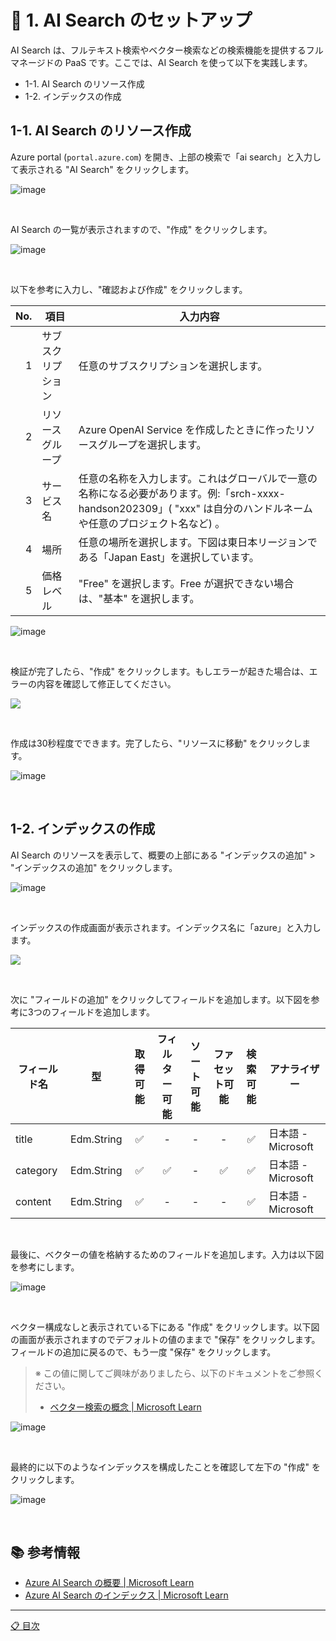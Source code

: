 # 🧪 1. AI Search のセットアップ

AI Search は、フルテキスト検索やベクター検索などの検索機能を提供するフルマネージドの PaaS です。ここでは、AI Search を使って以下を実践します。

- 1-1. AI Search のリソース作成
- 1-2. インデックスの作成

## 1-1. AI Search のリソース作成

Azure portal (`portal.azure.com`) を開き、上部の検索で「ai search」と入力して表示される "AI Search" をクリックします。

![image](./images/1-1-1.png)

<br>

AI Search の一覧が表示されますので、"作成" をクリックします。

![image](./images/1-1-2.png)

<br>

以下を参考に入力し、"確認および作成" をクリックします。

 No. | 項目 | 入力内容
---: | --- | ---
1 | サブスクリプション | 任意のサブスクリプションを選択します。
2 | リソースグループ | Azure OpenAI Service を作成したときに作ったリソースグループを選択します。
3 | サービス名 | 任意の名称を入力します。これはグローバルで一意の名称になる必要があります。例:「srch-xxxx-handson202309」( "xxx" は自分のハンドルネームや任意のプロジェクト名など) 。
4 | 場所 | 任意の場所を選択します。下図は東日本リージョンである「Japan East」を選択しています。
5 | 価格レベル | "Free" を選択します。Free が選択できない場合は、"基本" を選択します。

![image](./images/1-1-3-free.png)

<br>


検証が完了したら、"作成" をクリックします。もしエラーが起きた場合は、エラーの内容を確認して修正してください。

![](./images/1-1-4.png)

<br>

作成は30秒程度でできます。完了したら、"リソースに移動" をクリックします。

![image](./images/1-1-5.png)

<br>

## 1-2. インデックスの作成

AI Search のリソースを表示して、概要の上部にある "インデックスの追加" > "インデックスの追加" をクリックします。

![image](./images/1-2-1.png)

<br>

インデックスの作成画面が表示されます。インデックス名に「azure」と入力します。

![](./images/1-2-2.png)

<br>

次に "フィールドの追加" をクリックしてフィールドを追加します。以下図を参考に3つのフィールドを追加します。

フィールド名 | 型 | 取得可能 | フィルター可能 | ソート可能 | ファセット可能 | 検索可能 | アナライザー
--- | --- | :---: | :---: | :---: | :---: | :---: | ---
title | Edm.String | ✅ | - | - | - | ✅ | 日本語 - Microsoft
category | Edm.String | ✅ | ✅ | - | ✅ | ✅ | 日本語 - Microsoft
content | Edm.String | ✅ | - | - | - | ✅ | 日本語 - Microsoft

<br>

最後に、ベクターの値を格納するためのフィールドを追加します。入力は以下図を参考にします。

![image](./images/1-2-3.png)

<br>

ベクター構成なしと表示されている下にある "作成" をクリックします。以下図の画面が表示されますのでデフォルトの値のままで "保存" をクリックします。フィールドの追加に戻るので、もう一度 "保存" をクリックします。

> ※ この値に関してご興味がありましたら、以下のドキュメントをご参照ください。
>
> - [ベクター検索の概念 | Microsoft Learn](https://learn.microsoft.com/ja-jp/azure/search/vector-search-overview#why-use-vector-search)

![image](./images/1-2-4.png)

<br>

最終的に以下のようなインデックスを構成したことを確認して左下の "作成" をクリックします。

![image](./images/1-2-5.png)

<br>

## 📚 参考情報

- [Azure AI Search の概要 | Microsoft Learn](https://learn.microsoft.com/ja-jp/azure/search/search-what-is-azure-search)
- [Azure AI Search のインデックス | Microsoft Learn](https://learn.microsoft.com/ja-jp/azure/search/search-what-is-an-index)

---
[📋 目次](../README.md)
